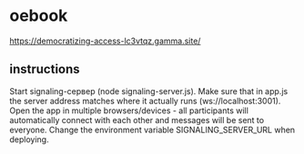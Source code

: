 # oebook
https://democratizing-access-lc3vtqz.gamma.site/

## instructions

Start signaling-сервер (node signaling-server.js).
Make sure that in app.js the server address matches where it actually runs (ws://localhost:3001).
Open the app in multiple browsers/devices - all participants will automatically connect with each other and messages will be sent to everyone.
Change the environment variable SIGNALING_SERVER_URL when deploying.